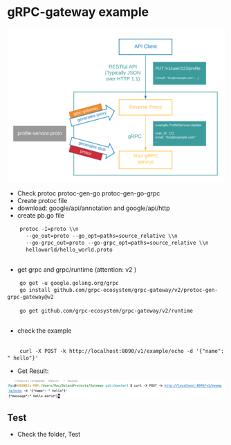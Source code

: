 # gRPC-gateway example

![introduction](https://github.com/niuniu268/grpc-gateway/blob/master/img/Screenshot%202023-10-23%20at%2007.55.00.png?raw=true)

- Check protoc protoc-gen-go protoc-gen-go-grpc
- Create protoc file
- download: google/api/annotation and google/api/http
- create pb.go file
```
    protoc -I=proto \\n 
      --go_out=proto --go_opt=paths=source_relative \\n   
      --go-grpc_out=proto --go-grpc_opt=paths=source_relative \\n   
      helloworld/hello_world.proto
    
```

- get grpc and grpc/runtime (attention: v2 )

```
    go get -u google.golang.org/grpc
    go install github.com/grpc-ecosystem/grpc-gateway/v2/protoc-gen-grpc-gateway@v2
    
    go get github.com/grpc-ecosystem/grpc-gateway/v2/runtime


```

- check the example

```

    curl -X POST -k http://localhost:8090/v1/example/echo -d '{"name": " hello"}'

```

- Get Result:

![introduction](https://github.com/niuniu268/grpc-gateway/blob/master/img/Screenshot%202023-10-23%20at%2009.27.56.png?raw=true)

## Test

- Check the folder, Test